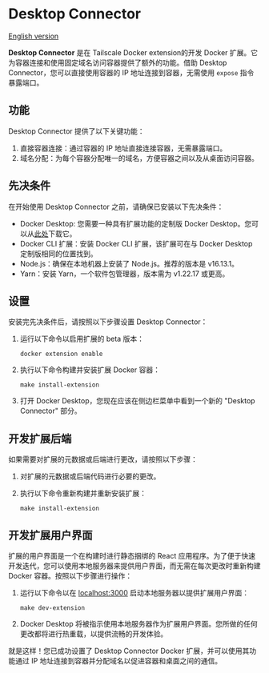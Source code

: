 # Desktop Connector

[English version](./README.md)

**Desktop Connector** 是在 Tailscale Docker extension的开发 Docker 扩展。它为容器连接和使用固定域名访问容器提供了额外的功能。借助 Desktop Connector，您可以直接使用容器的 IP 地址连接到容器，无需使用 `expose` 指令暴露端口。

## 功能

Desktop Connector 提供了以下关键功能：

1. 直接容器连接：通过容器的 IP 地址直接连接容器，无需暴露端口。
2. 域名分配：为每个容器分配唯一的域名，方便容器之间以及从桌面访问容器。

## 先决条件

在开始使用 Desktop Connector 之前，请确保已安装以下先决条件：

- Docker Desktop: 您需要一种具有扩展功能的定制版 Docker Desktop。您可以从[此处](https://github.com/docker/desktop-extension-samples/releases)下载它。
- Docker CLI 扩展：安装 Docker CLI 扩展，该扩展可在与 Docker Desktop 定制版相同的位置找到。
- Node.js：确保在本地机器上安装了 Node.js。推荐的版本是 v16.13.1。
- Yarn：安装 Yarn，一个软件包管理器，版本需为 v1.22.17 或更高。

## 设置

安装完先决条件后，请按照以下步骤设置 Desktop Connector：

1. 运行以下命令以启用扩展的 beta 版本：

   ```
   docker extension enable
   ```

2. 执行以下命令构建并安装扩展 Docker 容器：

   ```
   make install-extension
   ```

3. 打开 Docker Desktop，您现在应该在侧边栏菜单中看到一个新的 "Desktop Connector" 部分。

## 开发扩展后端

如果需要对扩展的元数据或后端进行更改，请按照以下步骤：

1. 对扩展的元数据或后端代码进行必要的更改。

2. 执行以下命令重新构建并重新安装扩展：

   ```
   make install-extension
   ```

## 开发扩展用户界面

扩展的用户界面是一个在构建时进行静态捆绑的 React 应用程序。为了便于快速开发迭代，您可以使用本地服务器来提供用户界面，而无需在每次更改时重新构建 Docker 容器。按照以下步骤进行操作：

1. 运行以下命令以在 [localhost:3000](http://localhost:3000) 启动本地服务器以提供扩展用户界面：

   ```
   make dev-extension
   ```

2. Docker Desktop 将被指示使用本地服务器作为扩展用户界面。您所做的任何更改都将进行热重载，以提供流畅的开发体验。

就是这样！您已成功设置了 Desktop Connector Docker 扩展，并可以使用其功能通过 IP 地址连接到容器并分配域名以促进容器和桌面之间的通信。